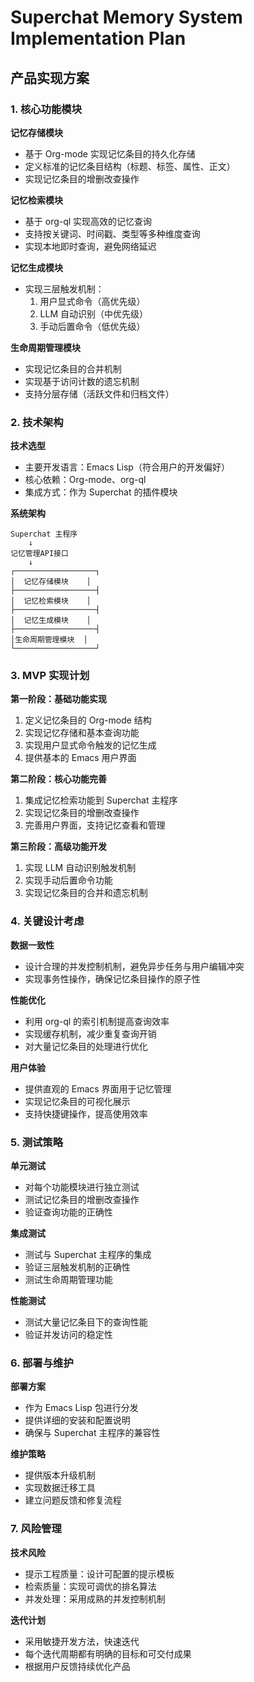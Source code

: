 # Superchat Memory System Implementation Plan

## 产品实现方案

### 1. 核心功能模块

**记忆存储模块**
- 基于 Org-mode 实现记忆条目的持久化存储
- 定义标准的记忆条目结构（标题、标签、属性、正文）
- 实现记忆条目的增删改查操作

**记忆检索模块**
- 基于 org-ql 实现高效的记忆查询
- 支持按关键词、时间戳、类型等多种维度查询
- 实现本地即时查询，避免网络延迟

**记忆生成模块**
- 实现三层触发机制：
  1. 用户显式命令（高优先级）
  2. LLM 自动识别（中优先级）
  3. 手动后置命令（低优先级）

**生命周期管理模块**
- 实现记忆条目的合并机制
- 实现基于访问计数的遗忘机制
- 支持分层存储（活跃文件和归档文件）

### 2. 技术架构

**技术选型**
- 主要开发语言：Emacs Lisp（符合用户的开发偏好）
- 核心依赖：Org-mode、org-ql
- 集成方式：作为 Superchat 的插件模块

**系统架构**
```
Superchat 主程序
    ↓
记忆管理API接口
    ↓
┌──────────────────┐
│  记忆存储模块    │
├──────────────────┤
│  记忆检索模块    │
├──────────────────┤
│  记忆生成模块    │
├──────────────────┤
│生命周期管理模块  │
└──────────────────┘
```

### 3. MVP 实现计划

**第一阶段：基础功能实现**
1. 定义记忆条目的 Org-mode 结构
2. 实现记忆存储和基本查询功能
3. 实现用户显式命令触发的记忆生成
4. 提供基本的 Emacs 用户界面

**第二阶段：核心功能完善**
1. 集成记忆检索功能到 Superchat 主程序
2. 实现记忆条目的增删改查操作
3. 完善用户界面，支持记忆查看和管理

**第三阶段：高级功能开发**
1. 实现 LLM 自动识别触发机制
2. 实现手动后置命令功能
3. 实现记忆条目的合并和遗忘机制

### 4. 关键设计考虑

**数据一致性**
- 设计合理的并发控制机制，避免异步任务与用户编辑冲突
- 实现事务性操作，确保记忆条目操作的原子性

**性能优化**
- 利用 org-ql 的索引机制提高查询效率
- 实现缓存机制，减少重复查询开销
- 对大量记忆条目的处理进行优化

**用户体验**
- 提供直观的 Emacs 界面用于记忆管理
- 实现记忆条目的可视化展示
- 支持快捷键操作，提高使用效率

### 5. 测试策略

**单元测试**
- 对每个功能模块进行独立测试
- 测试记忆条目的增删改查操作
- 验证查询功能的正确性

**集成测试**
- 测试与 Superchat 主程序的集成
- 验证三层触发机制的正确性
- 测试生命周期管理功能

**性能测试**
- 测试大量记忆条目下的查询性能
- 验证并发访问的稳定性

### 6. 部署与维护

**部署方案**
- 作为 Emacs Lisp 包进行分发
- 提供详细的安装和配置说明
- 确保与 Superchat 主程序的兼容性

**维护策略**
- 提供版本升级机制
- 实现数据迁移工具
- 建立问题反馈和修复流程

### 7. 风险管理

**技术风险**
- 提示工程质量：设计可配置的提示模板
- 检索质量：实现可调优的排名算法
- 并发处理：采用成熟的并发控制机制

**迭代计划**
- 采用敏捷开发方法，快速迭代
- 每个迭代周期都有明确的目标和可交付成果
- 根据用户反馈持续优化产品